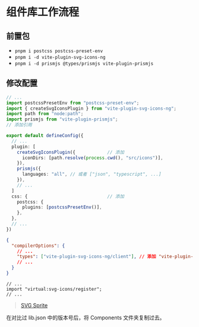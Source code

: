 # 组件库工作流程

## 前置包

- `pnpm i postcss postcss-preset-env`
- `pnpm i -d vite-plugin-svg-icons-ng`
- `pnpm i -d prismjs @types/prismjs vite-plugin-prismjs`

## 修改配置

```vite.config.ts
// ...
import postcssPresetEnv from "postcss-preset-env";
import { createSvgIconsPlugin } from "vite-plugin-svg-icons-ng";
import path from "node:path";
import prismjs from "vite-plugin-prismjs";
// 添加引用

export default defineConfig({
  // ...
  plugin: [
    createSvgIconsPlugin({            // 添加
      iconDirs: [path.resolve(process.cwd(), "src/icons")],
    }),
    prismjs({
      languages: "all", // 或者 ["json", "typescript", ...]
    }),
    // ...
  ]
  css: {                              // 添加
    postcss: {
      plugins: [postcssPresetEnv()],
    },
  },
  // ...
})
```

```tsconfig.json
{
  "compilerOptions": {
    // ...
    "types": ["vite-plugin-svg-icons-ng/client"], // 添加 "vite-plugin-svg-icons-ng/client"
    // ...
  }
}
```

```index.tsx
// ...
import "virtual:svg-icons/register";
// ...
```

> [SVG Sprite](https://blog.yangxu52.top/vite-plugin-svg-icons-ng/zh/)

在对比过 lib.json 中的版本号后，将 Components 文件夹复制过去。
